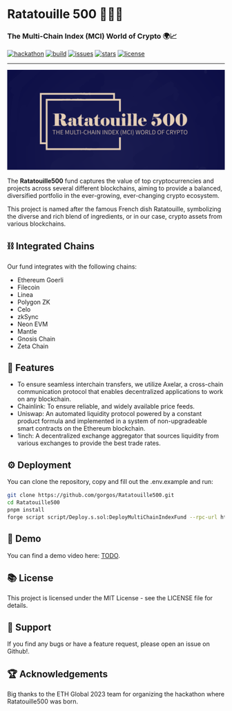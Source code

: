 # Ratatouille 500 🧅🍅🍆

### The Multi-Chain Index (MCI) World of Crypto 🌍📈

[![hackathon](https://img.shields.io/badge/Hackathon-ETHParis%202023-green)](https://ethglobal.com/events/paris2023/)
[![build](https://img.shields.io/badge/build-passing-brightgreen)](https://github.com/gorgos/Ratatouille500/actions)
[![issues](https://img.shields.io/github/issues/gorgos/Ratatouille500)](https://github.com/gorgos/Ratatouille500/issues)
[![stars](https://img.shields.io/github/stars/gorgos/Ratatouille500)](https://github.com/gorgos/Ratatouille500/stargazers)
[![license](https://img.shields.io/badge/license-MIT-blue)](https://github.com/gorgos/Ratatouille500/blob/main/LICENSE)

---

<p align="center">
  <img src="logo.png" width="1200" alt="Ratatouille500 Logo">
</p>

The **Ratatouille500** fund captures the value of top cryptocurrencies and projects across several different
blockchains, aiming to provide a balanced, diversified portfolio in the ever-growing, ever-changing crypto ecosystem.

This project is named after the famous French dish Ratatouille, symbolizing the diverse and rich blend of ingredients,
or in our case, crypto assets from various blockchains.

## ⛓️ Integrated Chains

Our fund integrates with the following chains:

- Ethereum Goerli
- Filecoin
- Linea
- Polygon ZK
- Celo
- zkSync
- Neon EVM
- Mantle
- Gnosis Chain
- Zeta Chain

## 🚀 Features

- To ensure seamless interchain transfers, we utilize Axelar, a cross-chain communication protocol that enables
  decentralized applications to work on any blockchain.
- Chainlink: To ensure reliable, and widely available price feeds.
- Uniswap: An automated liquidity protocol powered by a constant product formula and implemented in a system of
  non-upgradeable smart contracts on the Ethereum blockchain.
- 1inch: A decentralized exchange aggregator that sources liquidity from various exchanges to provide the best trade
  rates.

## ⚙️ Deployment

You can clone the repository, copy and fill out the .env.example and run:

```bash
git clone https://github.com/gorgos/Ratatouille500.git
cd Ratatouille500
pnpm install
forge script script/Deploy.s.sol:DeployMultiChainIndexFund --rpc-url https://goerli.infura.io/v3/${API_KEY_INFURA} --broadcast --verify -vvvv
```

## 🎥 Demo

You can find a demo video here: [TODO](TODO).

## 📚 License

This project is licensed under the MIT License - see the LICENSE file for details.

## 💬 Support

If you find any bugs or have a feature request, please open an issue on Github!.

## 🏆 Acknowledgements

Big thanks to the ETH Global 2023 team for organizing the hackathon where Ratatouille500 was born.
